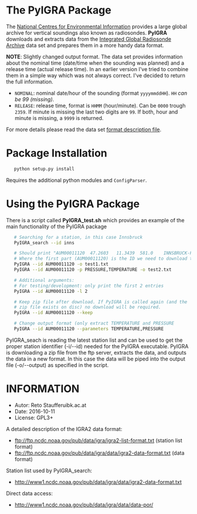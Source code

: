 

The PyIGRA Package
==================

The [National Centres for Environmental Information](https://www.ncdc.noaa.gov/data-access/weather-balloon/integrated-global-radiosonde-archive)
provides a large global archive for vertical soundings also known as radiosondes.
__PyIGRA__ downloads and extracts data from the
[Integrated Global Radiosonde Archive](https://www.ncdc.noaa.gov/data-access/weather-balloon/integrated-global-radiosonde-archive)
data set and prepares them in a more handy data format.

**NOTE**: Slightly changed output format. The data set provides information
about the nominal time (date/time when the sounding was planned) and
a release time (actual release time). In an earlier version I've tried
to combine them in a simple way which was not always correct. I've decided
to return the full information.

* `NOMINAL`: nominal date/hour of the sounding (format `yyyymmddHH`).
    `HH` _can be 99 (missing)_.
* `RELEASE`: release time, format is `HHMM` (hour/minute).
    Can be `0000` trough `2359`. If minute is missing the last two
    digits are `99`. If both, hour and minute is missing, a `9999`
    is returned.

For more details please read the data set [format description file](ftp://ftp.ncdc.noaa.gov/pub/data/igra/data/igra2-data-format.txt).


Package Installation
====================

```bash
   python setup.py install
```

Requires the additional python modules and `ConfigParser`.


Using the PyIGRA Package
========================

There is a script called **PyIGRA_test.sh** which provides an
example of the main functionality of the PyIGRA package

```bash
   # Searching for a station, in this case Innsbruck
   PyIGRA_search --id inns

   # Should print "AUM00011120  47.2603   11.3439  581.0    INNSBRUCK-FLUGHAFEN ...
   # Where the first part (AUM00011120) is the ID we need to download the data
   PyIGRA --id AUM00011120 -o test1.txt
   PyIGRA --id AUM00011120 -p PRESSURE,TEMPERATURE -o test2.txt

   # Additional arguments:
   # For testing/development: only print the first 2 entries
   PyIGRA --id AUM00011120 -l 2

   # Keep zip file after download. If PyIGRA is called again (and the
   # zip file exists on disc) no download will be required.
   PyIGRA --id AUM00011120 --keep

   # Change output format (only extract TEMPERATURE and PRESSURE
   PyIGRA --id AUM00011120 --parameters TEMPERATURE,PRESSURE
```

PyIGRA_seach is reading the latest station list and can be used to get the
proper station identifier (-i/--id) needed for the PyIGRA executable.
PyIGRA is downloading a zip file from the ftp server, extracts the data,
and outputs the data in a new format. In this case the data will be
piped into the output file (-o/--output) as specified in the script.


INFORMATION
=======================
- Autor:    Reto Stauffer<at>uibk.ac.at
- Date:     2016-10-11
- License:  GPL3+

A detailed description of the IGRA2 data format:
- ftp://ftp.ncdc.noaa.gov/pub/data/igra/igra2-list-format.txt (station list format)
- ftp://ftp.ncdc.noaa.gov/pub/data/igra/data/igra2-data-format.txt (data format)

Station list used by PyIGRA_search:
- http://www1.ncdc.noaa.gov/pub/data/igra/data/igra2-data-format.txt

Direct data access:
- http://www1.ncdc.noaa.gov/pub/data/igra/data/data-por/
